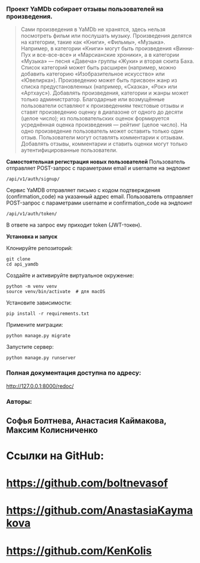 ### Проект YaMDb собирает отзывы пользователей на произведения.
>Сами произведения в YaMDb не хранятся, здесь нельзя посмотреть фильм или послушать музыку.
>Произведения делятся на категории, такие как «Книги», «Фильмы», «Музыка». Например, в категории «Книги» могут быть произведения «Винни-Пух и все-все-все» и «Марсианские хроники», а в категории «Музыка» — песня «Давеча» группы «Жуки» и вторая сюита Баха. Список категорий может быть расширен (например, можно добавить категорию «Изобразительное искусство» или «Ювелирка»). 
>Произведению может быть присвоен жанр из списка предустановленных (например, «Сказка», «Рок» или «Артхаус»). 
>Добавлять произведения, категории и жанры может только администратор.
>Благодарные или возмущённые пользователи оставляют к произведениям текстовые отзывы и ставят произведению оценку в диапазоне от одного до десяти (целое число); из пользовательских оценок формируется усреднённая оценка произведения — рейтинг (целое число). На одно произведение пользователь может оставить только один отзыв.
>Пользователи могут оставлять комментарии к отзывам.
>Добавлять отзывы, комментарии и ставить оценки могут только аутентифицированные пользователи.

**Самостоятельная регистрация новых пользователей**
Пользователь отправляет POST-запрос с параметрами email и username на эндпоинт 
```
/api/v1/auth/signup/
```
Сервис YaMDB отправляет письмо с кодом подтверждения (confirmation_code) на указанный адрес email.
Пользователь отправляет POST-запрос с параметрами username и confirmation_code на эндпоинт 
```
/api/v1/auth/token/
```
В ответе на запрос ему приходит token (JWT-токен).


**Установка и запуск**

Клонируйте репозиторий:
```
git clone
cd api_yamdb
```
Создайте и активируйте виртуальное окружение:
```
python -m venv venv
source venv/bin/activate  # для macOS
```

Установите зависимости:
```
pip install -r requirements.txt
```
Примените миграции:
```
python manage.py migrate
```

Запустите сервер:
```
python manage.py runserver
```

### Полная документация доступна по адресу:
http://127.0.0.1:8000/redoc/

### Авторы:
## Софья Болтнева, Анастасия Каймакова, Максим Колисниченко
# Ссылки на GitHub: 
# https://github.com/boltnevasof
# https://github.com/AnastasiaKaymakova
# https://github.com/KenKolis
